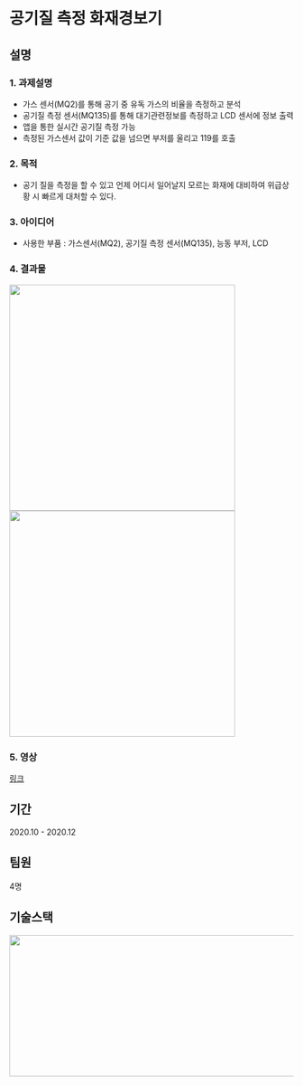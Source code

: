 # 공기질 측정 화재경보기

## 설명
### 1. 과제설명
- 가스 센서(MQ2)를 통해 공기 중 유독 가스의 비율을 측정하고 분석
- 공기질 측정 센서(MQ135)를 통해 대기관련정보를 측정하고 LCD 센서에 정보 출력
- 앱을 통한 실시간 공기질 측정 가능
- 측정된 가스센서 값이 기준 값을 넘으면 부저를 울리고 119를 호출


### 2. 목적
- 공기 질을 측정을 할 수 있고 언제 어디서 일어날지 모르는 화재에 대비하여 위급상황 시 빠르게 대처할 수 있다.


### 3. 아이디어
- 사용한 부품 : 가스센서(MQ2), 공기질 측정 센서(MQ135), 능동 부저, LCD

### 4. 결과물
<img src="https://user-images.githubusercontent.com/64197543/172645337-cd27b1f7-5706-43ba-ab13-56ce57c8a271.jpg" width="400" height="400"/>
<img src="https://user-images.githubusercontent.com/64197543/172645347-d0774471-7a56-4f6f-9d0c-c1a71e9c8442.jpg" width="400" height="400"/>


### 5. 영상
[링크](https://youtu.be/Zu6c-90mwTM)


## 기간
2020.10 - 2020.12

## 팀원
4명

## 기술스택
<img src="https://user-images.githubusercontent.com/64197543/172644110-a2338bf6-4b4b-45bd-a9bd-6808edad7022.png" width="600" height="250"/>
